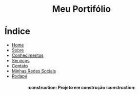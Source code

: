 <h1 align="center"> Meu Portifólio </h1>


# Índice 

* [Home](#home)
* [Sobre](#sobre)
* [Conhecimentos](#conhecimentos)
* [Serviços](#serviços)
* [Contato](#contato)
* [Minhas Redes Sociais](#minhas-redes-sociais)
* [Rodapé](#rodapé)




<h4 align="center"> 
    :construction:  Projeto em construção  :construction:
</h4>
